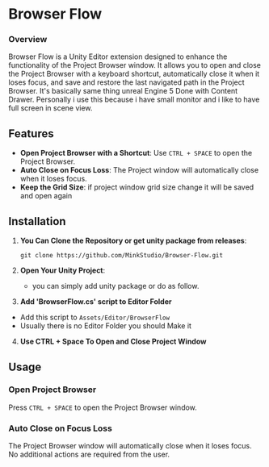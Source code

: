 # Browser Flow



### Overview

Browser Flow is a Unity Editor extension designed to enhance the functionality of the Project Browser window. It allows you to open and close the Project Browser with a keyboard shortcut, automatically close it when it loses focus, and save and restore the last navigated path in the Project Browser. It's basically same thing unreal Engine 5 Done with Content Drawer. Personally i use this because i have small monitor and i like to have full screen in scene view.

## Features

- **Open Project Browser with a Shortcut**: Use `CTRL + SPACE` to open the Project Browser.
- **Auto Close on Focus Loss**: The Project window will automatically close when it loses focus.
- **Keep the Grid Size**: if project window grid size change it will be saved and open again

## Installation

1. **You Can Clone the Repository or get unity package from releases**:

   ```
   git clone https://github.com/MinkStudio/Browser-Flow.git
   ```

2. **Open Your Unity Project**:
   - you can simply add unity package or do as follow.

3. **Add 'BrowserFlow.cs' script to Editor Folder**

  - Add this script to  `Assets/Editor/BrowserFlow`
  - Usually there is no Editor Folder you should Make it 

4. **Use CTRL + Space To Open and Close Project Window**




## Usage

### Open Project Browser

Press `CTRL + SPACE` to open the Project Browser window.

### Auto Close on Focus Loss

The Project Browser window will automatically close when it loses focus. No additional actions are required from the user.
